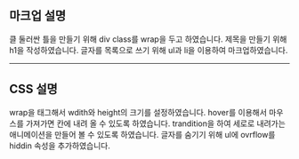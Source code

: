 ## 마크업 설명
클 둘러싼 틀을 만들기 위해 div class를 wrap을 두고 하였습니다.
제목을 만들기 위해 h1을 작성하였습니다.
글자를 목록으로 쓰기 위해 ul과 li을 이용하여 마크업하였습니다.

----------

## CSS 설명
wrap을 태그해서 wdith와 height의 크기를 설정하였습니다.
hover를 이용해서 마우스를 가져가면 칸에 내려 올 수 있도록 하였습니다.
trandition을 하여 세로로 내려가는 애니메이션을 만들어 볼 수 있도록 하였습니다.
글자를 숨기기 위해 ul에 ovrflow를 hiddin 속성을 추가하였습니다.


